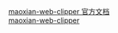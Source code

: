 [maoxian-web-clipper 官方文档](https://mika-cn.github.io/maoxian-web-clipper/index-zh-CN.html)  
[maoxian-web-clipper](https://github.com/mika-cn/maoxian-web-clipper)
